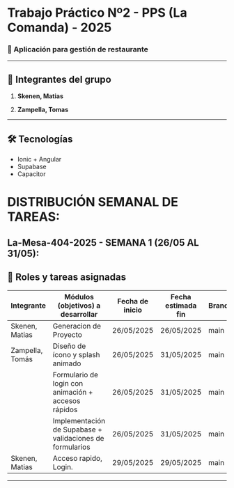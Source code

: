 # Trabajo Práctico Nº2 - PPS (La Comanda) - 2025

### 📱 Aplicación para gestión de restaurante

---

## 👥 Integrantes del grupo

1. **Skenen, Matias**  

2. **Zampella, Tomas**  
---

## 🛠️ Tecnologías
- Ionic + Angular
- Supabase
- Capacitor

# DISTRIBUCIÓN SEMANAL DE TAREAS:

## La-Mesa-404-2025 - SEMANA 1 (26/05 AL 31/05):


## 💼 Roles y tareas asignadas

| Integrante          | Módulos (objetivos) a desarrollar                                     | Fecha de inicio | Fecha estimada fin | Branch |
|---------------------|------------------------------------------------------------------------|------------------|---------------------|--------|
| Skenen, Matias      | Generacion de Proyecto                                                 | 26/05/2025       | 26/05/2025          | main   |
| Zampella, Tomás     | Diseño de ícono y splash animado                                       | 26/05/2025       | 31/05/2025          | main   |
|                     | Formulario de login con animación + accesos rápidos                    | 26/05/2025       | 31/05/2025          | main   |
|                     | Implementación de Supabase + validaciones de formularios               | 26/05/2025       | 31/05/2025          | main   |
| Skenen, Matias      | Acceso rapido, Login.                                                  | 29/05/2025       | 29/05/2025          | main   |

---
